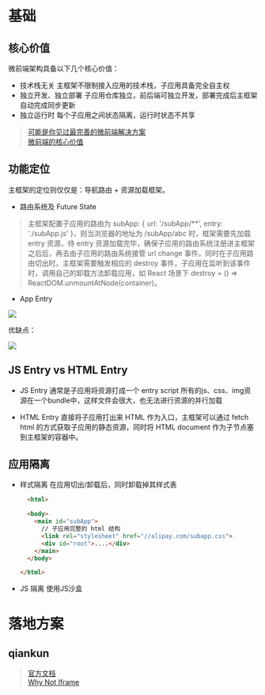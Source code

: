 # 基础

## 核心价值

微前端架构具备以下几个核心价值：

* 技术栈无关 主框架不限制接入应用的技术栈，子应用具备完全自主权
* 独立开发、独立部署 子应用仓库独立，前后端可独立开发，部署完成后主框架自动完成同步更新
* 独立运行时 每个子应用之间状态隔离，运行时状态不共享

> [可能是你见过最完善的微前端解决方案](https://zhuanlan.zhihu.com/p/78362028)<br>
[微前端的核心价值](https://zhuanlan.zhihu.com/p/95085796)

## 功能定位

主框架的定位则仅仅是：导航路由 + 资源加载框架。

* 路由系统及 Future State 

> 主框架配置子应用的路由为 subApp: { url: '/subApp/**', entry: './subApp.js' }，则当浏览器的地址为 /subApp/abc 时，框架需要先加载 entry 资源，待 entry 资源加载完毕，确保子应用的路由系统注册进主框架之后后，再去由子应用的路由系统接管 url change 事件。同时在子应用路由切出时，主框架需要触发相应的 destroy 事件，子应用在监听到该事件时，调用自己的卸载方法卸载应用，如 React 场景下 destroy = () => ReactDOM.unmountAtNode(container)。

* App Entry

![](https://pic2.zhimg.com/80/v2-aa016d5969d2cabd2de02dada37ae195_1440w.jpg)

优缺点：

![](https://pic2.zhimg.com/80/v2-b16657fad054d4816c62f2bea1437951_1440w.jpg)

## JS Entry vs HTML Entry

* JS Entry 通常是子应用将资源打成一个 entry script
  所有的js、css、img资源在一个bundle中，这样文件会很大，也无法进行资源的并行加载

* HTML Entry 直接将子应用打出来 HTML 作为入口，主框架可以通过 fetch html 的方式获取子应用的静态资源，同时将 HTML document 作为子节点塞到主框架的容器中。

## 应用隔离

* 样式隔离 在应用切出/卸载后，同时卸载掉其样式表

  ```html
    <html>

    <body>
      <main id="subApp">
        // 子应用完整的 html 结构
        <link rel="stylesheet" href="//alipay.com/subapp.css">
        <div id="root">....</div>
      </main>
    </body>

  </html>
  ```

* JS 隔离 使用JS沙盒

# 落地方案

## qiankun

> [官方文档](https://qiankun.umijs.org/zh/guide)<br>
[Why Not Iframe](https://www.yuque.com/kuitos/gky7yw/gesexv)

